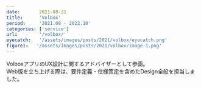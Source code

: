 ```yaml
---
date:       2021-08-31
title:      'Volbox'
period:     '2021.08 - 2022.10'
categories: ['service']
url:        '/volbox/'
eyecatch:   '/assets/images/posts/2021/volbox/eyecatch.png'
figure1:   '/assets/images/posts/2021/volbox/image-1.png'
---
```


VolboxアプリのUX設計に関するアドバイザーとして参画。  
Web版を立ち上げる際は、要件定義・仕様策定を含めたDesign全般を担当しました。